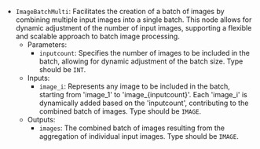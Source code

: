 - `ImageBatchMulti`: Facilitates the creation of a batch of images by combining multiple input images into a single batch. This node allows for dynamic adjustment of the number of input images, supporting a flexible and scalable approach to batch image processing.
    - Parameters:
        - `inputcount`: Specifies the number of images to be included in the batch, allowing for dynamic adjustment of the batch size. Type should be `INT`.
    - Inputs:
        - `image_i`: Represents any image to be included in the batch, starting from 'image_1' to 'image_{inputcount}'. Each 'image_i' is dynamically added based on the 'inputcount', contributing to the combined batch of images. Type should be `IMAGE`.
    - Outputs:
        - `images`: The combined batch of images resulting from the aggregation of individual input images. Type should be `IMAGE`.
